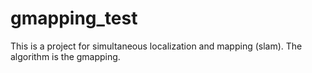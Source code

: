 # gmapping_test
This is a project for simultaneous localization and mapping (slam). The algorithm is the gmapping.
